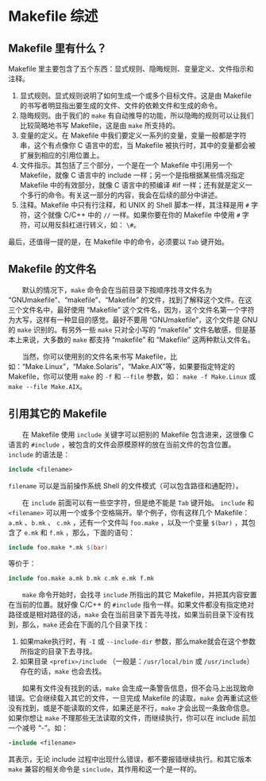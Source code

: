 
# Makefile 综述
## Makefile 里有什么？

Makefile 里主要包含了五个东西：显式规则、隐晦规则、变量定义、文件指示和注释。
1. 显式规则。显式规则说明了如何生成一个或多个目标文件。这是由 Makefile 的书写者明显指出要生成的文件、文件的依赖文件和生成的命令。
2. 隐晦规则。由于我们的 `make` 有自动推导的功能，所以隐晦的规则可以让我们比较简略地书写 Makefile，这是由 `make` 所支持的。
3. 变量的定义。在 Makefile 中我们要定义一系列的变量，变量一般都是字符串，这个有点像你 C 语言中的宏，当 Makefile 被执行时，其中的变量都会被扩展到相应的引用位置上。
4. 文件指示。其包括了三个部分，一个是在一个 Makefile 中引用另一个 Makefile，就像 C 语言中的 include 一样；另一个是指根据某些情况指定 Makefile 中的有效部分，就像 C 语言中的预编译 #if 一样；还有就是定义一个多行的命令。有关这一部分的内容，我会在后续的部分中讲述。
5. 注释。Makefile 中只有行注释，和 UNIX 的 Shell 脚本一样，其注释是用 `#` 字符，这个就像 C/C++ 中的 `//` 一样。如果你要在你的 Makefile 中使用 `#` 字符，可以用反斜杠进行转义，如： `\#`。

最后，还值得一提的是，在 Makefile 中的命令，必须要以 `Tab` 键开始。

## Makefile 的文件名
&emsp;&emsp;默认的情况下，`make` 命令会在当前目录下按顺序找寻文件名为 “GNUmakefile”、“makefile”、“Makefile” 的文件，找到了解释这个文件。在这三个文件名中，最好使用 “Makefile” 这个文件名，因为，这个文件名第一个字符为大写，这样有一种显目的感觉。最好不要用 “GNUmakefile”，这个文件是 GNU 的 `make` 识别的。有另外一些 `make` 只对全小写的 “makefile” 文件名敏感，但是基本上来说，大多数的 `make` 都支持 “makefile” 和 “Makefile” 这两种默认文件名。

&emsp;&emsp;当然，你可以使用别的文件名来书写 Makefile，比如：“Make.Linux”，“Make.Solaris”，“Make.AIX”等，如果要指定特定的 Makefile，你可以使用 `make` 的 `-f` 和 `--file` 参数，如： `make -f Make.Linux` 或 `make --file Make.AIX`。

## 引用其它的 Makefile
&emsp;&emsp;在 Makefile 使用 `include` 关键字可以把别的 Makefile 包含进来，这很像 C 语言的 `#include` ，被包含的文件会原模原样的放在当前文件的包含位置。 `include` 的语法是：
```makefile
include <filename>
```
`filename` 可以是当前操作系统 Shell 的文件模式（可以包含路径和通配符）。

&emsp;&emsp;在 `include` 前面可以有一些空字符，但是绝不能是 `Tab` 键开始。 `include` 和 `<filename>` 可以用一个或多个空格隔开。举个例子，你有这样几个 Makefile： `a.mk` 、`b.mk` 、 `c.mk` ，还有一个文件叫 `foo.make` ，以及一个变量 `$(bar)` ，其包含了 `e.mk` 和 `f.mk` ，那么，下面的语句：
```makefile
include foo.make *.mk $(bar)
```
等价于：
```makefile
include foo.make a.mk b.mk c.mk e.mk f.mk
```
&emsp;&emsp;`make` 命令开始时，会找寻 `include` 所指出的其它 Makefile，并把其内容安置在当前的位置。就好像 C/C++ 的 `#include` 指令一样。如果文件都没有指定绝对路径或是相对路径的话，`make` 会在当前目录下首先寻找，如果当前目录下没有找到，那么，`make` 还会在下面的几个目录下找：
1. 如果make执行时，有 `-I` 或 `--include-dir` 参数，那么make就会在这个参数所指定的目录下去寻找。
2. 如果目录 `<prefix>/include` （一般是：`/usr/local/bin` 或 `/usr/include`）存在的话，`make` 也会去找。

&emsp;&emsp;如果有文件没有找到的话，`make` 会生成一条警告信息，但不会马上出现致命错误。它会继续载入其它的文件，一旦完成 Makefile 的读取，`make` 会再重试这些没有找到，或是不能读取的文件，如果还是不行，`make` 才会出现一条致命信息。如果你想让 `make` 不理那些无法读取的文件，而继续执行，你可以在 include 前加一个减号 “-”。如：
```makefile
-include <filename>
```
其表示，无论 include 过程中出现什么错误，都不要报错继续执行。和其它版本 `make` 兼容的相关命令是 `sinclude`，其作用和这一个是一样的。
